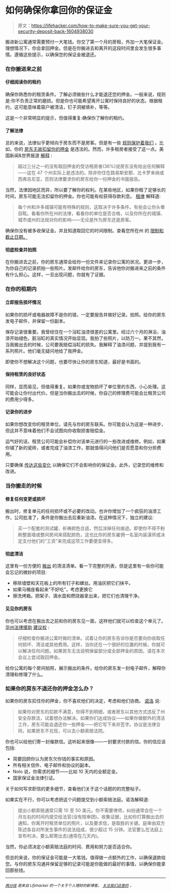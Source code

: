 # 如何确保你拿回你的保证金

> 原文：<https://lifehacker.com/how-to-make-sure-you-get-your-security-deposit-back-1604938030>

搬进新公寓通常需要预付一大笔钱。你交了第一个月的房租，外加一大笔保证金。理想情况下，你会拿回押金。但是在你搬进去和离开的这段时间里会发生很多事情。遵循这些提示，以确保您的保证金被退还。



### 在你搬进来之前

#### 仔细阅读你的租约

确保你熟悉你的租赁条件。了解必须做些什么才能退还您的押金。一般来说，规则是:你不负责正常的磨损。但是你也可能希望离开公寓时保持良好的状态。根据租约，这可能意味着窗户被清洁，钉子洞被填补，等等。

这是一个非常明显的提示，但值得重复:确保你了解你的租约。

#### 了解法律

总的来说，法律似乎更倾向于房东而不是房客。但是有一些 [规则保护着我们](http://lifehacker.com/know-your-rights-as-a-renter-when-things-go-wrong-5709072) 。比如，你的 [房东无故扣留你的押金](http://lifehacker.com/landlords-cant-claim-your-security-deposit-without-caus-5990403) 是违法的。然而，许多租房者接受了这一点。美国新闻&世界报道 [解释](http://money.usnews.com/money/blogs/my-money/2013/03/13/4-tips-to-ensure-you-get-your-security-deposit-back) :

> 超过三分之一的没有取回押金的受访租房者(36%)说房东没有给出任何解释——这在 47 个州实际上是违法的。除非你住在路易斯安那、北卡罗来纳或西弗吉尼亚，否则法律要求你的房东给你一份押金的书面报告。

当然，法律因地区而异，所以要了解你的权利。在某些地区，如果你租了足够长的时间，房东可能无法扣留你的押金。你也可能有权获得存款利息。 [租律](http://www.rentlaw.com/dep/interest.htm) 解释道:

> 每个州和许多城镇可能有特殊的规则，这取决于许多条件。有些会让你头晕目眩。看看你所在州的法律，看看你的单位是否合格，以及你所在的城镇、城市或州的法规对你的影响——无论是作为房东还是房客。

确保你没有被多收保证金。并且知道取回它的时间限制。查看您所在州 的 [限制和截止日期。](http://www.nolo.com/legal-encyclopedia/security-deposit-limits-deadlines-your-state-36186.html)

#### 彻底检查并拍照

在你搬进去之前，你的房东通常会给你一份文件来记录你公寓的状况。更进一步，为你自己的记录抓拍一些照片。发邮件给你的房东，告诉他你对搬进来之前的条件有什么担心。这样，一旦出现问题，你就有了证据。

### 在你的租期内

#### 立即报告损坏情况

如果你的损坏或电器故障不是你的错，一定要报告并做好记录。拍照。给你的房东发电子邮件，并保留一份副本。

保存记录很重要。我曾经住在一个浴缸油漆很差的公寓里。经过六个月的淋浴，油漆开始褪色，脏浴缸的真实情况开始显现。我拍了些照片，以防万一。果不其然，当我搬出去的时候，公司要我赔偿浴缸的损失。我解释了油漆问题，并提到我有一系列照片。他们毫无疑问地给了我押金。

即使你不想解决这个问题，也要尽快让你的房东知道，最好是书面的。

#### 保持租赁的良好状态

同样，显而易见，但值得重复。如果你或宠物损坏了单位里的东西，小心处理。这可能会让你付出代价。但是当你搬出去的时候，你自己的修理费可能会比租赁公司的费用少得多。

#### 记录你的进步

如果你想改变你的租赁单位，请先与你的房东联系。你可能会认为这是一种进步，但这并不意味着他们不会试图向你收取损害赔偿金。

运气好的话，租赁公司可能会补偿你对该单元进行的一些改进或维修。例如，如果你铺了新的瓷砖，或者完成了油漆工作，那就值得问问他们是否愿意和你分担费用。

只要确保 [传达这些变化](https://lifehacker.com/how-to-customize-your-apartment-without-pissing-off-you-5800143) 以确保它们不会影响你的保证金。此外，记录您的维修和改进。

### 当你搬走的时候

#### 修复任何变更或损坏

搬出时，修复单元的任何损坏或不必要的改动。也许你增加了一个疯狂的油漆工作，公司批准了，条件是你搬出去后重新油漆。在这种情况下，独立的建议:

> 买一个配套的测试罐，祈祷颜色合适，然后涂掉任何痕迹。即使你不得不粉刷整面墙或整间房间来搭配颜色，这也比你的房东雇佣一名室内装潢师或决定支付他们的“工资”来完成这项工作要便宜得多。

#### 彻底清洁

这里有一份方便的 [搬出](http://lifehacker.com/get-your-security-deposit-back-with-a-rental-walk-throu-5833897) 的清洁清单。看一下完整的列表，但是这里有一些你可能会忘记的微妙的项目:

*   移除墙壁和天花板上的所有钉子和螺丝。用油灰把它们抹平。
*   如果马桶座看起来“不好吃”，考虑更换它
*   擦洗烤箱。把架子、滴水盘和燃烧器拿出来，把它们也清理干净。

#### 见见你的房东

你也可以考虑在搬出去之前和你的房东见一面，这样他们就可以检查这个单元了。 [华州法律援助](http://www.iowalegalaid.org/resource/how-can-i-make-sure-of-getting-my-rental-depo?ref=pr3ID) [建议权](http://www.iowalegalaid.org/resource/how-can-i-make-sure-of-getting-my-rental-depo?ref=pr3ID) :

> 仔细检查你搬进公寓时做的清单。试着让你的房东告诉你是否要向你收取任何损坏、清洁或其他费用。这样，当你还在一个很好的位置的时候，你就可以解决任何问题。如果房东无法说明保留部分或全部押金的原因，请在本次会议上尝试取回押金。

给你公寓的每个房间拍照，展示搬出的条件。给你的房东发一封电子邮件，解释你清理和修理了什么。

### 如果你的房东不退还你的押金怎么办？

如果你的房东扣住你的押金，你不喜欢他们的决定，考虑和他们协商。 [诺洛](http://www.nolo.com/legal-encyclopedia/get-security-deposit-back-29695.html) 说:

> 如果你对房东的扣款不满意，你得不到明细，或者房东以其他方式违反了州安全存款法，试着想办法解决。如果你们达成协议——如果你做额外的清洁工作，房东可能会退还你一些押金——把它写下来并签字。协议是法律合同，如果房东不兑现，可以去小额索赔法院。

你也可以给他们寄一封催款信。这听起来很像——一封要求付款的信。你的信应该包括:

*   简要回顾你认为房东欠你钱的事实和原因。
*   所有相关信件、电子邮件和协议的副本。
*   Nolo 说，你需求的细节——比如 10 天内的全额定金。
*   国家保证金法律引证。

关于如何写求职信的更多细节，查看他们关于这个话题的的完整帖子。

如果实在不行，你可以考虑把这个问题提交到小额索赔法庭。诺洛解释道:

> 提出小额索赔通常只需 10 至 50 美元。你不需要律师，纠纷通常会在一个月左右的时间内提交给法官(没有陪审团)。收集证据，比如你打算搬出去的通知，你离开时租赁单位的照片，以及要求信，是取胜的关键。庭审由双方陈述各自对所发生事件的说法组成，很少超过 15 分钟。法官要么在法庭上宣布判决，要么邮寄出去(通常在几天内)。

当然，你必须决定小额索赔法庭的时间、费用和努力是否适合你。

但总的来说，你的保证金可能是一大笔钱。值得做一点额外的工作，以确保退款给您。与你的房东沟通并保留足够的记录可能是你能做的最好的事情，以确保你能拿回那些钱。

* * *

[<small>*两分钱*</small>](http://twocents.lifehacker.com/) <small>*是来自 Lifehacker 的一个关于个人理财的新博客。*</small> [<small>*关注我们这里的*</small>](https://twitter.com/TwoCentsLH) <small>*。*</small>